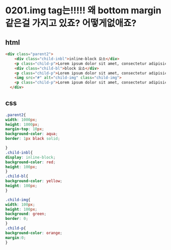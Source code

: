 # 0201.img tag는!!!!! 왜 bottom margin 같은걸 가지고 있죠? 어떻게없애죠?

## html
```html
<div class="parent2">
    <div class="child-inbl">inline-block 요소</div>
    <p class="child-p">Lorem ipsum dolor sit amet, consectetur adipisicing elit. Impedit, labore.</p>
    <div class="child-bl">block 요소</div>
    <p class="child-p">Lorem ipsum dolor sit amet, consectetur adipisicing elit. Impedit, labore.</p>
    <img src="#" alt="child-img" class="child-img">
    <p class="child-p">Lorem ipsum dolor sit amet, consectetur adipisicing elit. Impedit, labore.</p>
  </div>
  ```
  
  ## css
  ```css
.parent2{
  width: 1000px;
  height: 1000px;
  margin-top: 10px;
  background-color: aqua;
  border: 1px black solid;

}
.child-inbl{
  display: inline-block;
  background-color: red;
  height: 100px;
}
.child-bl{
  background-color: yellow;
  height: 100px;
}

.child-img{
  width: 100px;
  height: 100px;
  background: green;
  border: 0;
}
.child-p{
  background-color: orange;
  margin:0;
}
```




  
  
  
  
  
  
  
  
  
  
  
  
  
  
  
  
  
  
  
